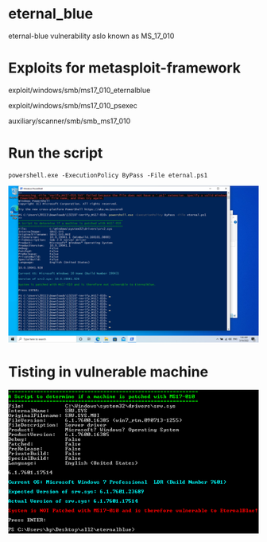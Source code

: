 # eternal_blue
eternal-blue vulnerability aslo known as MS_17_010

# Exploits for metasploit-framework

exploit/windows/smb/ms17_010_eternalblue

exploit/windows/smb/ms17_010_psexec

auxiliary/scanner/smb/smb_ms17_010




# Run the script

    powershell.exe -ExecutionPolicy ByPass -File eternal.ps1
    
![usage](https://github.com/CIRKLARE/eternal_blue/blob/main/useage.png)


#  Tisting in vulnerable machine


![testing](https://github.com/CIRKLARE/eternal_blue/blob/main/win7.PNG)

